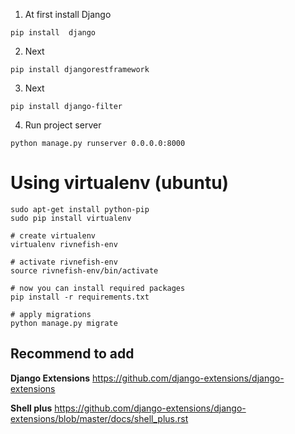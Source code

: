 1)  At first install Django

```
pip install  django
```

2)  Next

```
pip install djangorestframework
```

3)  Next

```
pip install django-filter
```

4)  Run project server

```
python manage.py runserver 0.0.0.0:8000
```

# Using virtualenv (ubuntu)

```
sudo apt-get install python-pip
sudo pip install virtualenv

# create virtualenv
virtualenv rivnefish-env

# activate rivnefish-env
source rivnefish-env/bin/activate

# now you can install required packages
pip install -r requirements.txt

# apply migrations
python manage.py migrate

```

## Recommend to add

**Django Extensions** https://github.com/django-extensions/django-extensions

**Shell plus** https://github.com/django-extensions/django-extensions/blob/master/docs/shell_plus.rst
